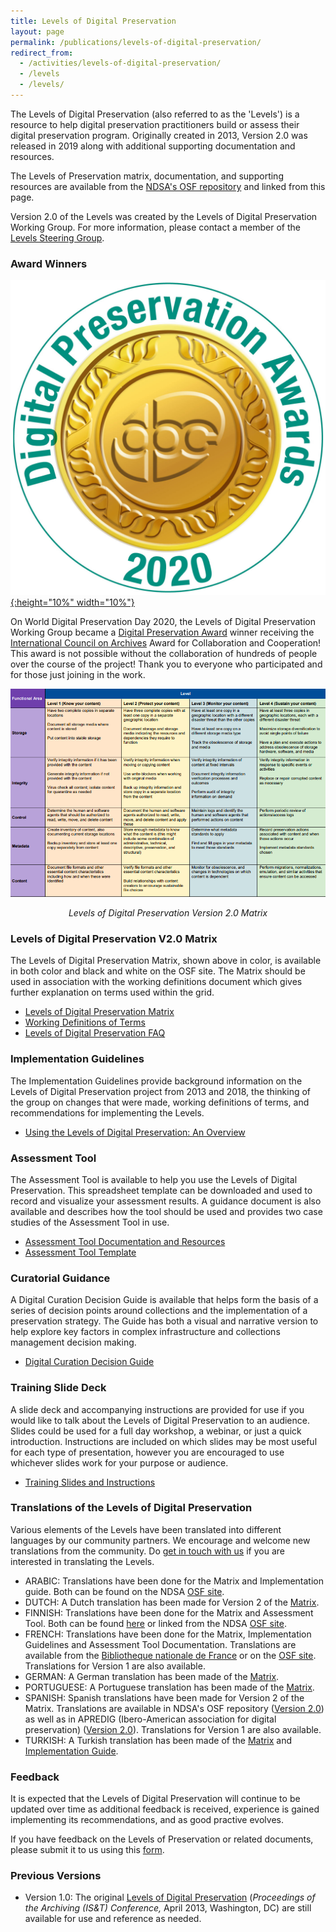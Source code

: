```yaml
---
title: Levels of Digital Preservation
layout: page
permalink: /publications/levels-of-digital-preservation/
redirect_from: 
  - /activities/levels-of-digital-preservation/
  - /levels
  - /levels/
---
```

The Levels of Digital Preservation (also referred to as the 'Levels') is a resource to help digital preservation practitioners build or assess their digital preservation program.  Originally created in 2013, Version 2.0 was released in 2019 along with additional supporting documentation and resources. 

The Levels of Preservation matrix, documentation, and supporting resources are available from the [NDSA's OSF repository](https://osf.io/4d567/) and linked from this page.  

Version 2.0 of the Levels was created by the Levels of Digital Preservation Working Group.  For more information, please contact a member of the [Levels Steering Group](/groups/levels-of-preservation/). 

### Award Winners
[![Digital Preservation Award](/images/DPC_Award_Logo.jpg "Digital Preservation Award Logo"){:height="10%" width="10%"}](https://www.dpconline.org/events/digital-preservation-awards) 

On World Digital Preservation Day 2020, the Levels of Digital Preservation Working Group became a [Digital Preservation Award](https://www.dpconline.org/events/digital-preservation-awards) winner receiving the [International Council on Archives](https://www.ica.org/en) Award for Collaboration and Cooperation! This award is not possible without the collaboration of hundreds of people over the course of the project!  Thank you to everyone who participated and for those just joining in the work. 

[![Levels of Digital Preservation, Version 2.0](/images/LOP_v2.png "Levels of Digital Preservation, Version 2.0")](https://osf.io/2mkwx/)
<p align="center"><em>Levels of Digital Preservation Version 2.0 Matrix</em></p>

### Levels of Digital Preservation V2.0 Matrix
The Levels of Digital Preservation Matrix, shown above in color, is available in both color and black and white on the OSF site. The Matrix should be used in association with the working definitions document which gives further explanation on terms used within the grid.   
* [Levels of Digital Preservation Matrix](https://osf.io/2mkwx/)
* [Working Definitions of Terms](https://osf.io/rynmf/)
* [Levels of Digital Preservation FAQ](https://docs.google.com/document/d/1jxj7hlV9LNO0grucz88CSyk_WHrc_uAQB-EYJjJvexY/edit?usp=sharing)

### Implementation Guidelines
The Implementation Guidelines provide background information on the Levels of Digital Preservation project from 2013 and 2018, the thinking of the group on changes that were made, working definitions of terms, and recommendations for implementing the Levels. 
* [Using the Levels of Digital Preservation: An Overview](https://osf.io/nt8u9/)
  
### Assessment Tool
The Assessment Tool is available to help you use the Levels of Digital Preservation.  This spreadsheet template can be downloaded and used to record and visualize your assessment results.  A guidance document is also available and describes how the tool should be used and provides two case studies of the Assessment Tool in use.  
* [Assessment Tool Documentation and Resources](https://osf.io/m2fek/)
* [Assessment Tool Template](https://osf.io/8ctpu/)

### Curatorial Guidance
A Digital Curation Decision Guide is available that helps form the basis of a series of decision points around collections and the implementation of a preservation strategy. The Guide has both a visual and narrative version to help explore key factors in complex infrastructure and collections management decision making. 
* [Digital Curation Decision Guide](https://osf.io/q8c47/)

### Training Slide Deck
A slide deck and accompanying instructions are provided for use if you would like to talk about the Levels of Digital Preservation to an audience.  Slides could be used for a full day workshop, a webinar, or just a quick introduction. Instructions are included on which slides may be most useful for each type of presentation, however you are encouraged to use whichever slides work for your purpose or audience.  
* [Training Slides and Instructions](https://osf.io/je439/)

### Translations of the Levels of Digital Preservation
Various elements of the Levels have been translated into different languages by our community partners. We encourage and welcome new translations from the community.  Do [get in touch with us](https://docs.google.com/forms/d/e/1FAIpQLSfuS_uabpqSkSHpIsaam64ZEKDFIuZ1qZNaafXVvueIZsb8MA/viewform) if you are interested in translating the Levels.  

* ARABIC: Translations have been done for the Matrix and Implementation guide.  Both can be found on the NDSA [OSF site](https://osf.io/qgz98/).
* DUTCH: A Dutch translation has been made for Version 2 of the [Matrix](https://osf.io/brqga/).
* FINNISH: Translations have been done for the Matrix and Assessment Tool.  Both can be found [here](https://www.digitalpreservation.fi/specifications/ndsalevels) or linked from the NDSA [OSF site](https://osf.io/69gpf/).
* FRENCH: Translations have been done for the Matrix, Implementation Guidelines and Assessment Tool Documentation.  Translations are available from the [Bibliotheque nationale de France](https://hal-bnf.archives-ouvertes.fr/hal-02162334) or on the [OSF site](https://osf.io/9ya8c/).  Translations for Version 1 are also available.  
* GERMAN: A German translation has been made of the [Matrix](https://osf.io/3na96/).
* PORTUGUESE: A Portuguese translation has been made of the [Matrix](https://osf.io/3amnu/).
* SPANISH: Spanish translations have been made for Version 2 of the Matrix.  Translations are available in NDSA's OSF repository ([Version 2.0](https://osf.io/aqh63/)) as well as in APREDIG (Ibero-American association for digital preservation) ([Version 2.0](http://www.apredig.org/npdndsa2019/)).  Translations for Version 1 are also available.  
* TURKISH: A Turkish translation has been made of the [Matrix](https://osf.io/c7ge3/) and [Implementation Guide](https://osf.io/fje6v/).
  
### Feedback
It is expected that the Levels of Digital Preservation will continue to be updated over time as additional feedback is received, experience is gained implementing its recommendations, and as good practive evolves.

If you have feedback on the Levels of Preservation or related documents, please submit it to us using this [form](https://docs.google.com/forms/d/e/1FAIpQLSfuS_uabpqSkSHpIsaam64ZEKDFIuZ1qZNaafXVvueIZsb8MA/viewform).  

 

<!--### Survey Reports
The following reports describe surveys of users and use cases for Version 1 of the Levels of Digital Preservation which provided information that assisted witht the revision of the Matrix and the creation of the Assessment Tool Template.
* [Assessment of Use of the NDSA Levels of Preservation](https://osf.io/47kqm/)
* [Preliminary results from the Using the Levels of Preservation Survey](https://osf.io/ythqn/)-->


### Previous Versions 
* Version 1.0: The original [Levels of Digital Preservation](https://osf.io/9ya8c/) (*Proceedings of the Archiving (IS&T) Conference,* April 2013, Washington, DC) are still available for use and reference as needed.  


<!--### Levels of Preservation Working Group
This work was done by the Levels of Preservation Working Group.  It is expected that the Levels of Digital Preservation will continue to be updated over time as additional feedback is received, experience is gained implementing its recommendations and as empirical research provides detailed information about data loss. For this reason, each iteration of the Levels will be versioned.

Find more information on the Levels of Preservation Working Group on their [webpage](https://ndsa.org/working-groups/levels-of-preservation/).-->